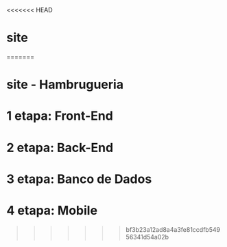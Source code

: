 <<<<<<< HEAD
# site
=======
# site - Hambrugueria
# 1 etapa: Front-End
# 2 etapa: Back-End
# 3 etapa: Banco de Dados
# 4 etapa: Mobile
>>>>>>> bf3b23a12ad8a4a3fe81ccdfb54956341d54a02b
